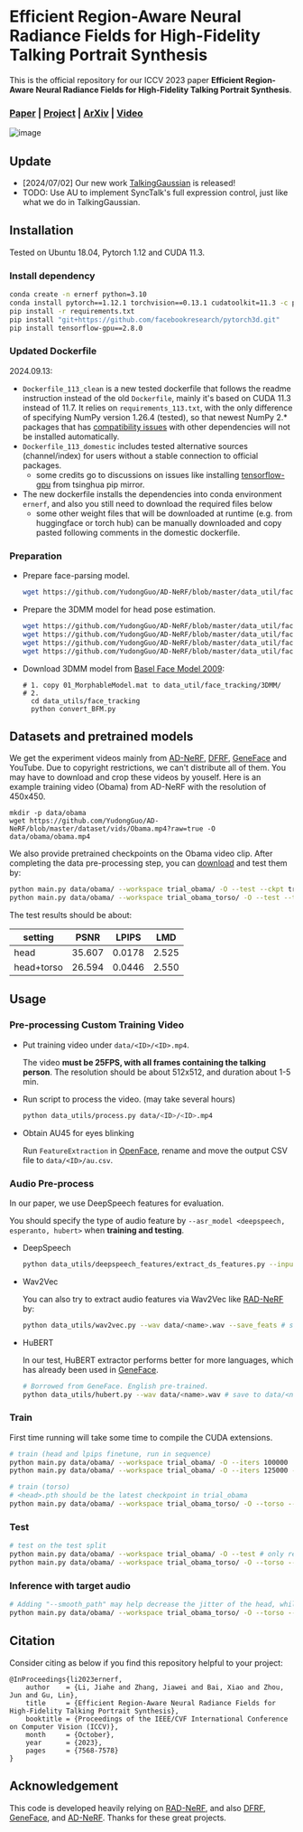 # Efficient Region-Aware Neural Radiance Fields for High-Fidelity Talking Portrait Synthesis
This is the official repository for our ICCV 2023 paper **Efficient Region-Aware Neural Radiance Fields for High-Fidelity Talking Portrait Synthesis**.
### [Paper](https://openaccess.thecvf.com/content/ICCV2023/html/Li_Efficient_Region-Aware_Neural_Radiance_Fields_for_High-Fidelity_Talking_Portrait_Synthesis_ICCV_2023_paper.html) | [Project](https://fictionarry.github.io/ER-NeRF/) | [ArXiv](https://arxiv.org/abs/2307.09323) | [Video](https://youtu.be/Gc2d3Z8MMuI)
![image](assets/main.png)

## Update
- [2024/07/02] Our new work [TalkingGaussian](https://fictionarry.github.io/TalkingGaussian/) is released!
- TODO: Use AU to implement SyncTalk's full expression control, just like what we do in TalkingGaussian.

## Installation

Tested on Ubuntu 18.04, Pytorch 1.12 and CUDA 11.3.

### Install dependency

```bash
conda create -n ernerf python=3.10
conda install pytorch==1.12.1 torchvision==0.13.1 cudatoolkit=11.3 -c pytorch
pip install -r requirements.txt
pip install "git+https://github.com/facebookresearch/pytorch3d.git"
pip install tensorflow-gpu==2.8.0
```

### Updated Dockerfile
2024.09.13: 
- `Dockerfile_113_clean` is a new tested dockerfile that follows the readme instruction instead of the old `Dockerfile`, mainly it's based on CUDA 11.3 instead of 11.7. It relies on `requirements_113.txt`, with the only difference of specifying NumPy version 1.26.4 (tested), so that newest NumPy 2.* packages that has [compatibility issues](https://github.com/Fictionarry/ER-NeRF/issues/163) with other dependencies will not be installed automatically. 
- `Dockerfile_113_domestic` includes tested alternative sources (channel/index) for users without a stable connection to official packages. 
  - some credits go to discussions on issues like installing [tensorflow-gpu](https://github.com/Fictionarry/ER-NeRF/issues/47) from tsinghua pip mirror. 
- The new dockerfile installs the dependencies into conda environment `ernerf`, and also you still need to download the required files below
  - some other weight files that will be downloaded at runtime (e.g. from huggingface or torch hub) can be manually downloaded and copy pasted following comments in the domestic dockerfile. 

### Preparation

- Prepare face-parsing model.

  ```bash
  wget https://github.com/YudongGuo/AD-NeRF/blob/master/data_util/face_parsing/79999_iter.pth?raw=true -O data_utils/face_parsing/79999_iter.pth
  ```

- Prepare the 3DMM model for head pose estimation.

  ```bash
  wget https://github.com/YudongGuo/AD-NeRF/blob/master/data_util/face_tracking/3DMM/exp_info.npy?raw=true -O data_utils/face_tracking/3DMM/exp_info.npy
  wget https://github.com/YudongGuo/AD-NeRF/blob/master/data_util/face_tracking/3DMM/keys_info.npy?raw=true -O data_utils/face_tracking/3DMM/keys_info.npy
  wget https://github.com/YudongGuo/AD-NeRF/blob/master/data_util/face_tracking/3DMM/sub_mesh.obj?raw=true -O data_utils/face_tracking/3DMM/sub_mesh.obj
  wget https://github.com/YudongGuo/AD-NeRF/blob/master/data_util/face_tracking/3DMM/topology_info.npy?raw=true -O data_utils/face_tracking/3DMM/topology_info.npy
  ```

- Download 3DMM model from [Basel Face Model 2009](https://faces.dmi.unibas.ch/bfm/main.php?nav=1-1-0&id=details):

  ```
  # 1. copy 01_MorphableModel.mat to data_util/face_tracking/3DMM/
  # 2.
    cd data_utils/face_tracking
    python convert_BFM.py
  ```

## Datasets and pretrained models

We get the experiment videos mainly from [AD-NeRF](https://github.com/YudongGuo/AD-NeRF), [DFRF](https://github.com/sstzal/DFRF), [GeneFace](https://github.com/yerfor/GeneFace) and YouTube. Due to copyright restrictions, we can't distribute all of them. You may have to download and crop these videos by youself. Here is an example training video (Obama) from AD-NeRF with the resolution of 450x450. 

```
mkdir -p data/obama
wget https://github.com/YudongGuo/AD-NeRF/blob/master/dataset/vids/Obama.mp4?raw=true -O data/obama/obama.mp4
```

We also provide pretrained checkpoints on the Obama video clip. After completing the data pre-processing step, you can [download](https://github.com/Fictionarry/ER-NeRF/releases/tag/ckpt) and test them by:

```bash
python main.py data/obama/ --workspace trial_obama/ -O --test --ckpt trial_obama/checkpoints/ngp.pth   # head
python main.py data/obama/ --workspace trial_obama_torso/ -O --test --torso --ckpt trial_obama_torso/checkpoints/ngp.pth   # head+torso
```

The test results should be about:

| setting    | PSNR   | LPIPS  | LMD   |
| ---------- | ------ | ------ | ----- |
| head       | 35.607 | 0.0178 | 2.525 |
| head+torso | 26.594 | 0.0446 | 2.550 |

## Usage

### Pre-processing Custom Training Video

* Put training video under `data/<ID>/<ID>.mp4`.

  The video **must be 25FPS, with all frames containing the talking person**. 
  The resolution should be about 512x512, and duration about 1-5 min.

* Run script to process the video. (may take several hours)

  ```bash
  python data_utils/process.py data/<ID>/<ID>.mp4
  ```

* Obtain AU45 for eyes blinking
  
  Run `FeatureExtraction` in [OpenFace](https://github.com/TadasBaltrusaitis/OpenFace), rename and move the output CSV file to `data/<ID>/au.csv`.

### Audio Pre-process

In our paper, we use DeepSpeech features for evaluation. 

You should specify the type of audio feature by `--asr_model <deepspeech, esperanto, hubert>` when **training and testing**.

* DeepSpeech

  ```bash
  python data_utils/deepspeech_features/extract_ds_features.py --input data/<name>.wav # save to data/<name>.npy
  ```

* Wav2Vec

  You can also try to extract audio features via Wav2Vec like [RAD-NeRF](https://github.com/ashawkey/RAD-NeRF) by:

  ```bash
  python data_utils/wav2vec.py --wav data/<name>.wav --save_feats # save to data/<name>_eo.npy
  ```

* HuBERT

  In our test, HuBERT extractor performs better for more languages, which has already been used in [GeneFace](https://github.com/yerfor/GeneFace).

  ```bash
  # Borrowed from GeneFace. English pre-trained.
  python data_utils/hubert.py --wav data/<name>.wav # save to data/<name>_hu.npy
  ```

### Train

First time running will take some time to compile the CUDA extensions.

```bash
# train (head and lpips finetune, run in sequence)
python main.py data/obama/ --workspace trial_obama/ -O --iters 100000
python main.py data/obama/ --workspace trial_obama/ -O --iters 125000 --finetune_lips --patch_size 32

# train (torso)
# <head>.pth should be the latest checkpoint in trial_obama
python main.py data/obama/ --workspace trial_obama_torso/ -O --torso --head_ckpt <head>.pth --iters 200000
```

### Test

```bash
# test on the test split
python main.py data/obama/ --workspace trial_obama/ -O --test # only render the head and use GT image for torso
python main.py data/obama/ --workspace trial_obama_torso/ -O --torso --test # render both head and torso
```

### Inference with target audio

```bash
# Adding "--smooth_path" may help decrease the jitter of the head, while being less accurate to the original pose.
python main.py data/obama/ --workspace trial_obama_torso/ -O --torso --test --test_train --aud <audio>.npy
```

## Citation

Consider citing as below if you find this repository helpful to your project:

```
@InProceedings{li2023ernerf,
    author    = {Li, Jiahe and Zhang, Jiawei and Bai, Xiao and Zhou, Jun and Gu, Lin},
    title     = {Efficient Region-Aware Neural Radiance Fields for High-Fidelity Talking Portrait Synthesis},
    booktitle = {Proceedings of the IEEE/CVF International Conference on Computer Vision (ICCV)},
    month     = {October},
    year      = {2023},
    pages     = {7568-7578}
}
```

## Acknowledgement

This code is developed heavily relying on [RAD-NeRF](https://github.com/ashawkey/RAD-NeRF), and also [DFRF](https://github.com/sstzal/DFRF), [GeneFace](https://github.com/yerfor/GeneFace), and [AD-NeRF](https://github.com/YudongGuo/AD-NeRF).  Thanks for these great projects.
